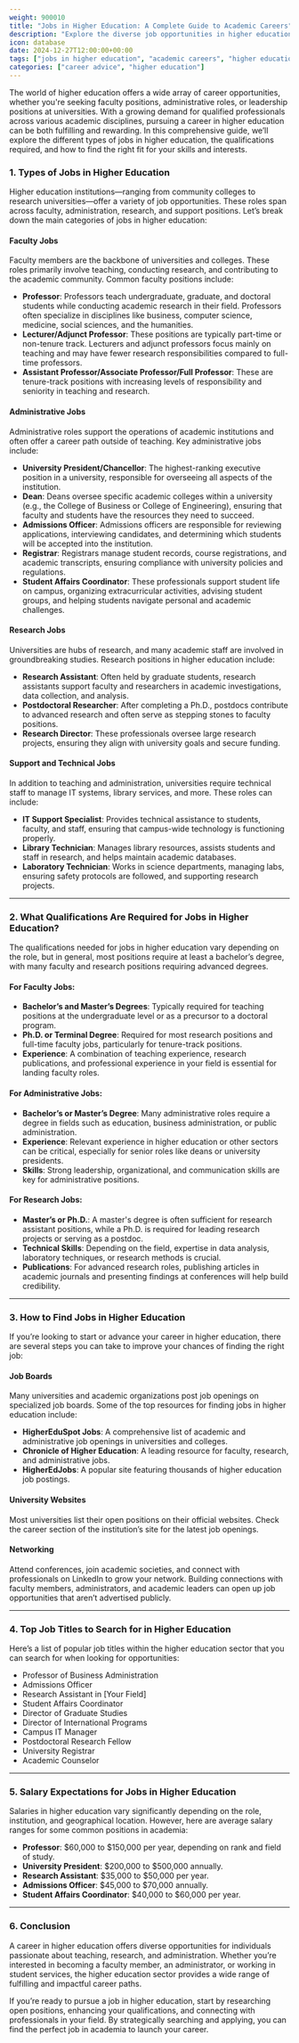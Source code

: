 ```yaml
---
weight: 900010
title: "Jobs in Higher Education: A Complete Guide to Academic Careers"
description: "Explore the diverse job opportunities in higher education, including faculty positions, administrative roles, research jobs, and more. Learn how to find the right career path in academia."
icon: database
date: 2024-12-27T12:00:00+00:00
tags: ["jobs in higher education", "academic careers", "higher education jobs", "faculty positions", "administrative roles"]
categories: ["career advice", "higher education"]
---
```


The world of higher education offers a wide array of career opportunities, whether you're seeking faculty positions, administrative roles, or leadership positions at universities. With a growing demand for qualified professionals across various academic disciplines, pursuing a career in higher education can be both fulfilling and rewarding. In this comprehensive guide, we’ll explore the different types of jobs in higher education, the qualifications required, and how to find the right fit for your skills and interests.

### 1. Types of Jobs in Higher Education

Higher education institutions—ranging from community colleges to research universities—offer a variety of job opportunities. These roles span across faculty, administration, research, and support positions. Let’s break down the main categories of jobs in higher education:

#### Faculty Jobs
Faculty members are the backbone of universities and colleges. These roles primarily involve teaching, conducting research, and contributing to the academic community. Common faculty positions include:

- **Professor**: Professors teach undergraduate, graduate, and doctoral students while conducting academic research in their field. Professors often specialize in disciplines like business, computer science, medicine, social sciences, and the humanities.
- **Lecturer/Adjunct Professor**: These positions are typically part-time or non-tenure track. Lecturers and adjunct professors focus mainly on teaching and may have fewer research responsibilities compared to full-time professors.
- **Assistant Professor/Associate Professor/Full Professor**: These are tenure-track positions with increasing levels of responsibility and seniority in teaching and research.

#### Administrative Jobs
Administrative roles support the operations of academic institutions and often offer a career path outside of teaching. Key administrative jobs include:

- **University President/Chancellor**: The highest-ranking executive position in a university, responsible for overseeing all aspects of the institution.
- **Dean**: Deans oversee specific academic colleges within a university (e.g., the College of Business or College of Engineering), ensuring that faculty and students have the resources they need to succeed.
- **Admissions Officer**: Admissions officers are responsible for reviewing applications, interviewing candidates, and determining which students will be accepted into the institution.
- **Registrar**: Registrars manage student records, course registrations, and academic transcripts, ensuring compliance with university policies and regulations.
- **Student Affairs Coordinator**: These professionals support student life on campus, organizing extracurricular activities, advising student groups, and helping students navigate personal and academic challenges.

#### Research Jobs
Universities are hubs of research, and many academic staff are involved in groundbreaking studies. Research positions in higher education include:

- **Research Assistant**: Often held by graduate students, research assistants support faculty and researchers in academic investigations, data collection, and analysis.
- **Postdoctoral Researcher**: After completing a Ph.D., postdocs contribute to advanced research and often serve as stepping stones to faculty positions.
- **Research Director**: These professionals oversee large research projects, ensuring they align with university goals and secure funding.

#### Support and Technical Jobs
In addition to teaching and administration, universities require technical staff to manage IT systems, library services, and more. These roles can include:

- **IT Support Specialist**: Provides technical assistance to students, faculty, and staff, ensuring that campus-wide technology is functioning properly.
- **Library Technician**: Manages library resources, assists students and staff in research, and helps maintain academic databases.
- **Laboratory Technician**: Works in science departments, managing labs, ensuring safety protocols are followed, and supporting research projects.

---

### 2. What Qualifications Are Required for Jobs in Higher Education?

The qualifications needed for jobs in higher education vary depending on the role, but in general, most positions require at least a bachelor’s degree, with many faculty and research positions requiring advanced degrees.

#### For Faculty Jobs:
- **Bachelor’s and Master’s Degrees**: Typically required for teaching positions at the undergraduate level or as a precursor to a doctoral program.
- **Ph.D. or Terminal Degree**: Required for most research positions and full-time faculty jobs, particularly for tenure-track positions.
- **Experience**: A combination of teaching experience, research publications, and professional experience in your field is essential for landing faculty roles.

#### For Administrative Jobs:
- **Bachelor’s or Master’s Degree**: Many administrative roles require a degree in fields such as education, business administration, or public administration.
- **Experience**: Relevant experience in higher education or other sectors can be critical, especially for senior roles like deans or university presidents.
- **Skills**: Strong leadership, organizational, and communication skills are key for administrative positions.

#### For Research Jobs:
- **Master’s or Ph.D.**: A master's degree is often sufficient for research assistant positions, while a Ph.D. is required for leading research projects or serving as a postdoc.
- **Technical Skills**: Depending on the field, expertise in data analysis, laboratory techniques, or research methods is crucial.
- **Publications**: For advanced research roles, publishing articles in academic journals and presenting findings at conferences will help build credibility.

---

### 3. How to Find Jobs in Higher Education

If you’re looking to start or advance your career in higher education, there are several steps you can take to improve your chances of finding the right job:

#### Job Boards
Many universities and academic organizations post job openings on specialized job boards. Some of the top resources for finding jobs in higher education include:
- **HigherEduSpot Jobs**: A comprehensive list of academic and administrative job openings in universities and colleges.
- **Chronicle of Higher Education**: A leading resource for faculty, research, and administrative jobs.
- **HigherEdJobs**: A popular site featuring thousands of higher education job postings.
  
#### University Websites
Most universities list their open positions on their official websites. Check the career section of the institution’s site for the latest job openings.

#### Networking
Attend conferences, join academic societies, and connect with professionals on LinkedIn to grow your network. Building connections with faculty members, administrators, and academic leaders can open up job opportunities that aren’t advertised publicly.

---

### 4. Top Job Titles to Search for in Higher Education

Here’s a list of popular job titles within the higher education sector that you can search for when looking for opportunities:
- Professor of Business Administration
- Admissions Officer
- Research Assistant in [Your Field]
- Student Affairs Coordinator
- Director of Graduate Studies
- Director of International Programs
- Campus IT Manager
- Postdoctoral Research Fellow
- University Registrar
- Academic Counselor

---

### 5. Salary Expectations for Jobs in Higher Education

Salaries in higher education vary significantly depending on the role, institution, and geographical location. However, here are average salary ranges for some common positions in academia:
- **Professor**: $60,000 to $150,000 per year, depending on rank and field of study.
- **University President**: $200,000 to $500,000 annually.
- **Research Assistant**: $35,000 to $50,000 per year.
- **Admissions Officer**: $45,000 to $70,000 annually.
- **Student Affairs Coordinator**: $40,000 to $60,000 per year.

---

### 6. Conclusion

A career in higher education offers diverse opportunities for individuals passionate about teaching, research, and administration. Whether you’re interested in becoming a faculty member, an administrator, or working in student services, the higher education sector provides a wide range of fulfilling and impactful career paths.

If you’re ready to pursue a job in higher education, start by researching open positions, enhancing your qualifications, and connecting with professionals in your field. By strategically searching and applying, you can find the perfect job in academia to launch your career.
